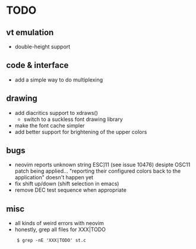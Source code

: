 # TODO

vt emulation
------------

* double-height support

code & interface
----------------

* add a simple way to do multiplexing

drawing
-------
* add diacritics support to xdraws()
	* switch to a suckless font drawing library
* make the font cache simpler
* add better support for brightening of the upper colors

bugs
----

* neovim reports unknown string ESC]11 (see issue 10476)
  desipte OSC11 patch being applied...
  "reporting their configured colors back to the application"
  doesn't happen yet
* fix shift up/down (shift selection in emacs)
* remove DEC test sequence when appropriate

misc
----

* all kinds of weird errors with neovim
* honestly, grep all files for XXX|TODO
```
    $ grep -nE 'XXX|TODO' st.c
```
